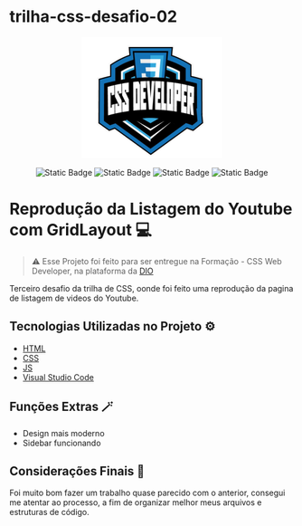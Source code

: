 # trilha-css-desafio-02
<div  align="center">
<img  src="assets/img/logo.png"  alt="Banner"  title="Banner">
</div>

<div  align="center">

![Static Badge](https://img.shields.io/badge/HTML-_?style=flat&logo=html5&logoColor=%23ffffff&labelColor=%23222222&color=%23ffffff)
![Static Badge](https://img.shields.io/badge/%20CSS%20-%20?logo=CSS3&labelColor=%231572b6&color=%23ffffff)
![Static Badge](https://img.shields.io/badge/javascript%20-%20A?logo=javascript&labelColor=%23444&color=%23f9f9f9)
![Static Badge](https://img.shields.io/badge/VSCode-red?style=flat&logo=visualstudiocode&logoColor=%23007ACC&labelColor=%23222222&color=%23555555)

</div>

  

# Reprodução da Listagem do Youtube com GridLayout 💻

> ⚠️ Esse Projeto foi feito para ser entregue na Formação - CSS Web Developer, na plataforma da [DIO](https://www.dio.me/)

Terceiro desafio da trilha de CSS, oonde foi feito uma reprodução da pagina de listagem de videos do Youtube.

## Tecnologias Utilizadas no Projeto ⚙️

- [HTML](https://developer.mozilla.org/en-US/docs/Web/HTML)
- [CSS](https://devdocs.io/css/)
- [JS](https://devdocs.io/javascript/)
- [Visual Studio Code](https://code.visualstudio.com/docs)

## Funções Extras 🪄
- Design mais moderno
- Sidebar funcionando

## Considerações Finais 📖

Foi muito bom fazer um trabalho quase parecido com o anterior, consegui me atentar ao processo, a fim de organizar melhor meus arquivos e estruturas de código.

